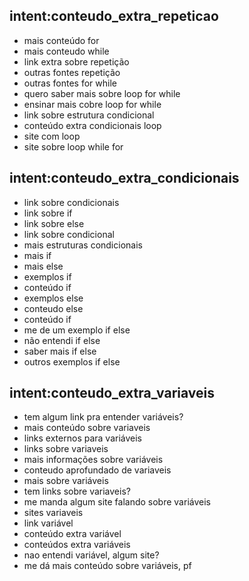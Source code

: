 ## intent:conteudo_extra_repeticao
- mais conteúdo for
- mais conteudo while
- link extra sobre repetição
- outras fontes repetição
- outras fontes for while
- quero saber mais sobre loop for while
- ensinar mais cobre loop for while
- link sobre estrutura condicional
- conteúdo extra condicionais loop
- site com loop
- site sobre loop while for

## intent:conteudo_extra_condicionais
- link sobre condicionais
- link sobre if
- link sobre else
- link sobre condicional
- mais estruturas condicionais
- mais if
- mais else
- exemplos if
- conteúdo if
- exemplos else
- conteudo else
- conteúdo if
- me de um exemplo if else
- não entendi if else
- saber mais if else
- outros exemplos if else

## intent:conteudo_extra_variaveis
- tem algum link pra entender variáveis?
- mais conteúdo sobre variaveis
- links externos para variáveis
- links sobre variaveis
- mais informações sobre variáveis
- conteudo aprofundado de variaveis
- mais sobre variáveis
- tem links sobre variaveis?
- me manda algum site falando sobre variáveis
- sites variaveis
- link variável
- conteúdo extra variável
- conteúdos extra variáveis
- nao entendi variável, algum site?
- me dá mais conteúdo sobre variáveis, pf